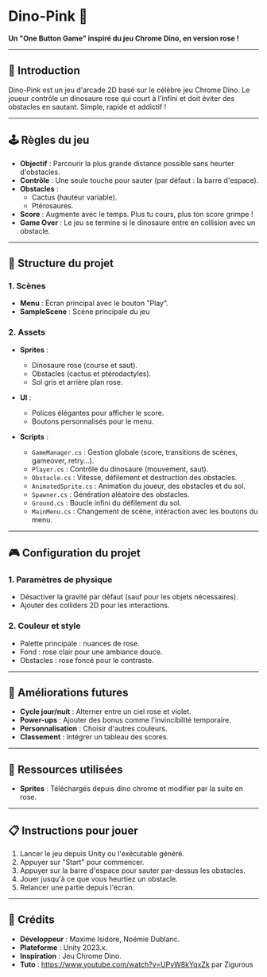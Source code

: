 # Dino-Pink 🌸
**Un "One Button Game" inspiré du jeu Chrome Dino, en version rose !**

---

## 🚀 Introduction

Dino-Pink est un jeu d'arcade 2D basé sur le célèbre jeu Chrome Dino. Le joueur contrôle un dinosaure rose qui court à l'infini et doit éviter des obstacles en sautant. Simple, rapide et addictif !

---

## 🕹️ Règles du jeu

- **Objectif** : Parcourir la plus grande distance possible sans heurter d'obstacles.
- **Contrôle** : Une seule touche pour sauter (par défaut : la barre d'espace).
- **Obstacles** : 
  - Cactus (hauteur variable).
  - Ptérosaures.
- **Score** : Augmente avec le temps. Plus tu cours, plus ton score grimpe !
- **Game Over** : Le jeu se termine si le dinosaure entre en collision avec un obstacle.

---

## 📂 Structure du projet

### **1. Scènes**
- **Menu** : Écran principal avec le bouton "Play".
- **SampleScene** : Scène principale du jeu

### **2. Assets**
- **Sprites** :
  - Dinosaure rose (course et saut).
  - Obstacles (cactus et ptérodactyles).
  - Sol gris et arrière plan rose.
- **UI** :
  - Polices élégantes pour afficher le score.
  - Boutons personnalisés pour le menu.

- **Scripts** :
  - `GameManager.cs` : Gestion globale (score, transitions de scènes, gameover, retry...).
  - `Player.cs` : Contrôle du dinosaure (mouvement, saut).
  - `Obstacle.cs` : Vitesse, défilement et destruction des obstacles.
  - `AnimatedSprite.cs` : Animation du joueur, des obstacles et du sol.
  - `Spawner.cs` : Génération aléatoire des obstacles.
  - `Ground.cs` : Boucle infini du défilement du sol.
  - `MainMenu.cs` : Changement de scène, intéraction avec les boutons du menu.


---

## 🎮 Configuration du projet

### **1. Paramètres de physique**
- Désactiver la gravité par défaut (sauf pour les objets nécessaires).
- Ajouter des colliders 2D pour les interactions.

### **2. Couleur et style**
- Palette principale : nuances de rose.
- Fond : rose clair pour une ambiance douce.
- Obstacles : rose foncé pour le contraste.

---

## 🔧 Améliorations futures

- **Cycle jour/nuit** : Alterner entre un ciel rose et violet.
- **Power-ups** : Ajouter des bonus comme l'invincibilité temporaire.
- **Personnalisation** : Choisir d'autres couleurs.
- **Classement** : Intégrer un tableau des scores.

---

## 🎨 Ressources utilisées

- **Sprites** : Téléchargés depuis dino chrome et modifier par la suite en rose.

---

## 📋 Instructions pour jouer

1. Lancer le jeu depuis Unity ou l'exécutable généré.
2. Appuyer sur "Start" pour commencer.
3. Appuyer sur la barre d'espace pour sauter par-dessus les obstacles.
4. Jouer jusqu'à ce que vous heurtiez un obstacle.
5. Relancer une partie depuis l'écran.

---

## 🤝 Crédits
- **Développeur** : Maxime Isidore, Noémie Dublanc.
- **Plateforme** : Unity 2023.x.
- **Inspiration** : Jeu Chrome Dino.
- **Tuto** : https://www.youtube.com/watch?v=UPvW8kYqxZk par Zigurous


